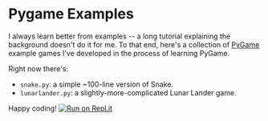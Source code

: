 # Pygame Examples

I always learn better from examples -- a long tutorial explaining the
background doesn't do it for me. To that end, here's a collection of
[PyGame](http://pygame.org) example games I've developed in the
process of learning PyGame.

Right now there's:

 - `snake.py`: a simple ~100-line version of Snake.
 - `lunarlander.py`: a slightly-more-complicated Lunar Lander game.

Happy coding!
[![Run on Repl.it](https://repl.it/badge/github/ternus/pygame-examples)](https://repl.it/github/ternus/pygame-examples)